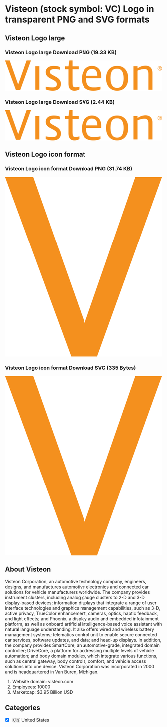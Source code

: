 # Visteon (stock symbol: VC) Logo in transparent PNG and SVG formats

## Visteon Logo large

### Visteon Logo large Download PNG (19.33 KB)

![Visteon Logo large Download PNG (19.33 KB)](/img/orig/VC_BIG-7cc028b1.png)

### Visteon Logo large Download SVG (2.44 KB)

![Visteon Logo large Download SVG (2.44 KB)](/img/orig/VC_BIG-0af4d675.svg)

## Visteon Logo icon format

### Visteon Logo icon format Download PNG (31.74 KB)

![Visteon Logo icon format Download PNG (31.74 KB)](/img/orig/VC-1a337e71.png)

### Visteon Logo icon format Download SVG (335 Bytes)

![Visteon Logo icon format Download SVG (335 Bytes)](/img/orig/VC-1f295eb3.svg)

## About Visteon

Visteon Corporation, an automotive technology company, engineers, designs, and manufactures automotive electronics and connected car solutions for vehicle manufacturers worldwide. The company provides instrument clusters, including analog gauge clusters to 2-D and 3-D display-based devices; information displays that integrate a range of user interface technologies and graphics management capabilities, such as 3-D, active privacy, TrueColor enhancement, cameras, optics, haptic feedback, and light effects; and Phoenix, a display audio and embedded infotainment platform, as well as onboard artificial intelligence-based voice assistant with natural language understanding. It also offers wired and wireless battery management systems; telematics control unit to enable secure connected car services, software updates, and data; and head-up displays. In addition, the company provides SmartCore, an automotive-grade, integrated domain controller; DriveCore, a platform for addressing multiple levels of vehicle automation; and body domain modules, which integrate various functions, such as central gateway, body controls, comfort, and vehicle access solutions into one device. Visteon Corporation was incorporated in 2000 and is headquartered in Van Buren, Michigan.

1. Website domain: visteon.com
2. Employees: 10000
3. Marketcap: $3.95 Billion USD


## Categories
- [x] 🇺🇸 United States
